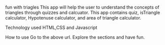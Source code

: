 
fun with triagles
This app will help the user to understand the concepts of triangles through quizzes and calcuator. This app contains quiz, isTriangle calculator, Hypotenuse calculator, and area of triangle calculator.

Technology used
HTML,CSS and Javascript


How to use
Go to the above url.
Explore the sections and have fun.
